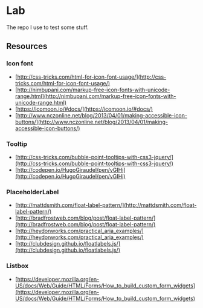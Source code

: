 # Lab

The repo I use to test some stuff.

## Resources

### Icon font

- [http://css-tricks.com/html-for-icon-font-usage/](http://css-tricks.com/html-for-icon-font-usage/)
- [http://nimbupani.com/markup-free-icon-fonts-with-unicode-range.html](http://nimbupani.com/markup-free-icon-fonts-with-unicode-range.html)
- [https://icomoon.io/#docs/](https://icomoon.io/#docs/)
- [http://www.nczonline.net/blog/2013/04/01/making-accessible-icon-buttons/](http://www.nczonline.net/blog/2013/04/01/making-accessible-icon-buttons/)


### Tooltip

- [http://css-tricks.com/bubble-point-tooltips-with-css3-jquery/](http://css-tricks.com/bubble-point-tooltips-with-css3-jquery/)
- [http://codepen.io/HugoGiraudel/pen/vGIHi](http://codepen.io/HugoGiraudel/pen/vGIHi)

### PlaceholderLabel

- [http://mattdsmith.com/float-label-pattern/](http://mattdsmith.com/float-label-pattern/)
- [http://bradfrostweb.com/blog/post/float-label-pattern/](http://bradfrostweb.com/blog/post/float-label-pattern/)
- [http://heydonworks.com/practical_aria_examples/](http://heydonworks.com/practical_aria_examples/)
- [http://clubdesign.github.io/floatlabels.js/](http://clubdesign.github.io/floatlabels.js/)

### Listbox

- [https://developer.mozilla.org/en-US/docs/Web/Guide/HTML/Forms/How_to_build_custom_form_widgets](https://developer.mozilla.org/en-US/docs/Web/Guide/HTML/Forms/How_to_build_custom_form_widgets)


<!--## Changelog

- 15/12/2014 : listbox upgrade (formerly selectbox)
- 27/11/2014 : add custom selectbox
- 24/11/2014 : icon font usage
- 19/11/2014 : pure CSS tooltips usage
- 17/11/2014 : manage CSS with SASS + use grunt for SASS compile, jshint and other stuff
- 14/11/2014 : add requirejs to manage js scripts
- 30/10/2014 : first commit-->
